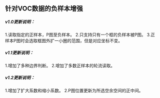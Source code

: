 ## 针对VOC数据的负样本增强
##### v1.0更新说明：

1.读取指定的正样本，P图至负样本。
2.只支持只有一个框的负样本被P图。
3.正样本P图时会选取框图外扩一小圈的范围，但是对应坐标不变。


##### v1.1更新说明：

1.增加了多种边界判断。
2.增加了多数正样本的轮流读取。


##### v1.2更新说明：

1.增加了扩大系数和缩小系数。
2.P图位置更新为所选空余空间的正中间。

